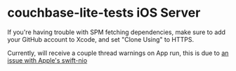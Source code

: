 #  couchbase-lite-tests iOS Server

If you're having trouble with SPM fetching dependencies, make sure to add your GitHub account to Xcode, and set "Clone Using" to HTTPS.

Currently, will receive a couple thread warnings on App run, this is due to [an issue with Apple's swift-nio](https://github.com/apple/swift-nio/issues/2223)
